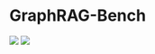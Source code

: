 # GraphRAG-Bench
<div align="left">
   <p>
   <a href='https://deep-polyu.github.io/RAG/'><img src='https://img.shields.io/badge/Project-Page-Green'></a>
   <a href='https://arxiv.org/abs/2506.02404'><img src='https://img.shields.io/badge/arXiv-2506.02404-b31b1b'></a>
<!--    <a href=''><img src='https://img.shields.io/badge/%F0%9F%A4%97%20Hugging%20Face-GraphRAG-Bench-blue'></a>
  </p>
</div>
This is the official repo for GraphRAG-Bench: Challenging Domain-Specific Reasoning for Evaluating Graph Retrieval-Augmented Generation
